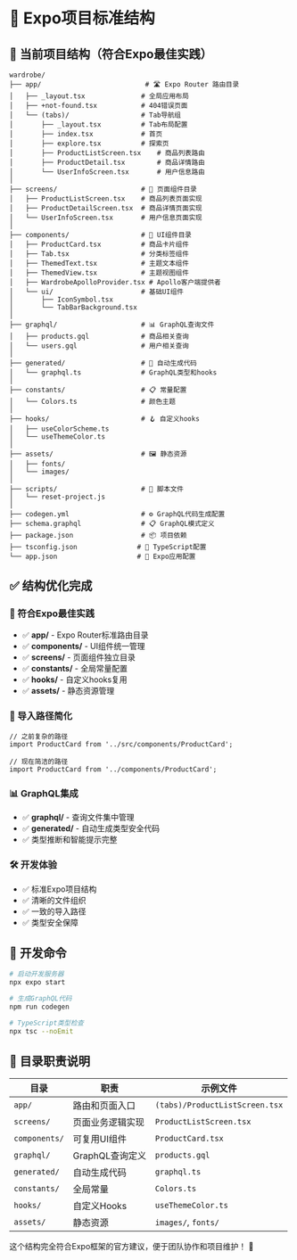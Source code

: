 # 🚀 Expo项目标准结构

## 📁 当前项目结构（符合Expo最佳实践）

```
wardrobe/
├── app/                          # 🛣️ Expo Router 路由目录
│   ├── _layout.tsx              # 全局应用布局
│   ├── +not-found.tsx           # 404错误页面
│   └── (tabs)/                  # Tab导航组
│       ├── _layout.tsx          # Tab布局配置
│       ├── index.tsx            # 首页
│       ├── explore.tsx          # 探索页
│       ├── ProductListScreen.tsx    # 商品列表路由
│       ├── ProductDetail.tsx        # 商品详情路由
│       └── UserInfoScreen.tsx       # 用户信息路由
│
├── screens/                     # 📱 页面组件目录
│   ├── ProductListScreen.tsx    # 商品列表页面实现
│   ├── ProductDetailScreen.tsx  # 商品详情页面实现
│   └── UserInfoScreen.tsx       # 用户信息页面实现
│
├── components/                  # 🎨 UI组件目录
│   ├── ProductCard.tsx          # 商品卡片组件
│   ├── Tab.tsx                  # 分类标签组件
│   ├── ThemedText.tsx           # 主题文本组件
│   ├── ThemedView.tsx           # 主题视图组件
│   ├── WardrobeApolloProvider.tsx # Apollo客户端提供者
│   └── ui/                      # 基础UI组件
│       ├── IconSymbol.tsx
│       └── TabBarBackground.tsx
│
├── graphql/                     # 📊 GraphQL查询文件
│   ├── products.gql             # 商品相关查询
│   └── users.gql                # 用户相关查询
│
├── generated/                   # 🤖 自动生成代码
│   └── graphql.ts               # GraphQL类型和hooks
│
├── constants/                   # 📋 常量配置
│   └── Colors.ts                # 颜色主题
│
├── hooks/                       # 🪝 自定义hooks
│   ├── useColorScheme.ts
│   └── useThemeColor.ts
│
├── assets/                      # 🖼️ 静态资源
│   ├── fonts/
│   └── images/
│
├── scripts/                     # 📜 脚本文件
│   └── reset-project.js
│
├── codegen.yml                  # ⚙️ GraphQL代码生成配置
├── schema.graphql               # 📋 GraphQL模式定义
├── package.json                 # 📦 项目依赖
├── tsconfig.json               # 🔧 TypeScript配置
└── app.json                    # 📱 Expo应用配置
```

## ✅ 结构优化完成

### 🎯 符合Expo最佳实践
- ✅ **app/** - Expo Router标准路由目录
- ✅ **components/** - UI组件统一管理
- ✅ **screens/** - 页面组件独立目录
- ✅ **constants/** - 全局常量配置
- ✅ **hooks/** - 自定义hooks复用
- ✅ **assets/** - 静态资源管理

### 🔄 导入路径简化
```tsx
// 之前复杂的路径
import ProductCard from '../src/components/ProductCard';

// 现在简洁的路径  
import ProductCard from '../components/ProductCard';
```

### 📊 GraphQL集成
- ✅ **graphql/** - 查询文件集中管理
- ✅ **generated/** - 自动生成类型安全代码
- ✅ 类型推断和智能提示完整

### 🛠️ 开发体验
- ✅ 标准Expo项目结构
- ✅ 清晰的文件组织
- ✅ 一致的导入路径
- ✅ 类型安全保障

## 🚀 开发命令

```bash
# 启动开发服务器
npx expo start

# 生成GraphQL代码
npm run codegen

# TypeScript类型检查
npx tsc --noEmit
```

## 📂 目录职责说明

| 目录 | 职责 | 示例文件 |
|-----|------|---------|
| `app/` | 路由和页面入口 | `(tabs)/ProductListScreen.tsx` |
| `screens/` | 页面业务逻辑实现 | `ProductListScreen.tsx` |
| `components/` | 可复用UI组件 | `ProductCard.tsx` |
| `graphql/` | GraphQL查询定义 | `products.gql` |
| `generated/` | 自动生成代码 | `graphql.ts` |
| `constants/` | 全局常量 | `Colors.ts` |
| `hooks/` | 自定义Hooks | `useThemeColor.ts` |
| `assets/` | 静态资源 | `images/`, `fonts/` |

这个结构完全符合Expo框架的官方建议，便于团队协作和项目维护！ 🎉
